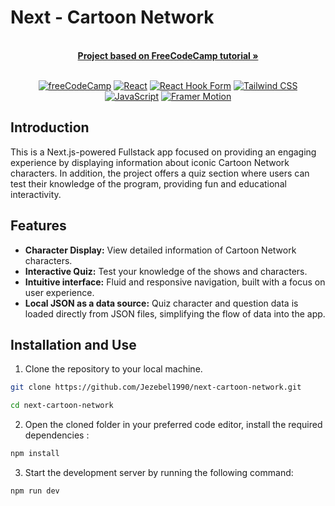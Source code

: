 # Next - Cartoon Network

<div id="top"></div>

<br />
<div align="center">
    <a href="https://www.freecodecamp.org/news/step-by-step-tutorial-for-building-your-first-full-stack-application-with-nextjs"><strong>Project based on FreeCodeCamp tutorial »</strong></a>
    <br />
    <br />
  </p>

[![freeCodeCamp](https://img.shields.io/badge/-freeCodeCamp-brightgreen?logo=freeCodeCamp)](https://www.freecodecamp.org/)
[![React](https://img.shields.io/badge/-React-blue?logo=React)](https://reactjs.org/)
[![React Hook Form](https://img.shields.io/badge/-Next.js-6E36F6?logo=Next.js&logoColor=white&color=black)](https://react-hook-form.com/)
[![Tailwind CSS](https://img.shields.io/badge/-Tailwind%20CSS-06B6D4?logo=Tailwind%20CSS&logoColor=black&color=white)](https://tailwindcss.com/)
[![JavaScript](https://img.shields.io/badge/-JavaScript-FFA500?logo=JavaScript&logoColor=white&color=FFA500)](https://developer.mozilla.org/en-US/docs/Web/JavaScript)
[![Framer Motion](https://img.shields.io/badge/-Framer%20Motion-blue?logo=Framer)](https://www.framer.com/api/motion/)

</div>


## Introduction
This is a Next.js-powered Fullstack app focused on providing an engaging experience by displaying information about iconic Cartoon Network characters. In addition, the project offers a quiz section where users can test their knowledge of the program, providing fun and educational interactivity.


## Features
- **Character Display:** View detailed information of Cartoon Network characters.
- **Interactive Quiz:** Test your knowledge of the shows and characters.
- **Intuitive interface:** Fluid and responsive navigation, built with a focus on user experience.
- **Local JSON as a data source:** Quiz character and question data is loaded directly from JSON files, simplifying the flow of data into the app.


## Installation and Use


1. Clone the repository to your local machine.

```bash
git clone https://github.com/Jezebel1990/next-cartoon-network.git

cd next-cartoon-network
```

2. Open the cloned folder in your preferred code editor, install the required
   dependencies :

```bash
npm install
```


3. Start the development server by running the following command:

```bash
npm run dev
```



